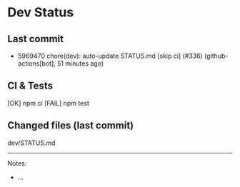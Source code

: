 # Dev Status

## Last commit
- 5969470 chore(dev): auto-update STATUS.md [skip ci] (#336) (github-actions[bot], 51 minutes ago)
## CI & Tests
[OK] npm ci
[FAIL] npm test

## Changed files (last commit)
dev/STATUS.md

---
Notes:
- ...
